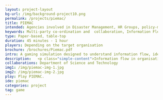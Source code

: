 ```yaml
---
layout: project-layout
bg-url: /img/background-project10.png
permalink: /projects/piemac/
title: PIEMAC
intended: Agencies involved in Disaster Management, HR Groups, policy-making bodies and other such organisations where information flow involves multi-party coordination and collaboration.
keywords: Multi-party co-ordination and  collaboration, Information Flow, Protocols, SOPs
type: Paper-based, table-top
duration: 45 minutes - 1 hour
players: Depending on the target organisation
brochure: /brochures/Piemac.pdf
intro: A gaming simulation designed to understand information flow, identify loopholes, and understand the evolution of communication protocols within organisations.
description:   <p class="simple-content">Information flow in organisations shapes the way an organisation functions, the efficiency with which individuals can act, and the way the organisation plans its future. However, providing relevant information at the right time to the right people is often a challenge. Personal and informal networks play a vital role in shaping the flow of information. Such information flow is usually based on organisational standard operating protocols (SOPs). The primary objectives of this game are <br/>1. To identify loopholes and bottlenecks in these protocols, especially when such protocols have been adopted from elsewhere. <br/>2. To study how protocols evolve within an organisation.<p/><p class="simple-content">Questions such as how the content of a message changes as it "flows" through an organisation (Chinese Whispers!), or the effect of spurious messages on information flow etc. can be answered using this game. In one instance of the game, it was seen that the protocol proved stable even when multiple spurious and misleading messages were introduced into the system.<p/><p class="simple-content">Organisations inevitably evolve methods of communication to suit the people in the organisation. Such methods, when formalised, can become (secondary) protocols of information flow within the organisation. Through multiple runs of the game, it is possible to evolve such protocols, formalise and test them.<p/>
collaborations: Department of Science and Technology
img1: /img/piemac-img-1.jpg
img2: /img/piemac-img-2.jpg
play: Play PIEMAC.
ide: piemac
categories: project
tag: game
---
```

